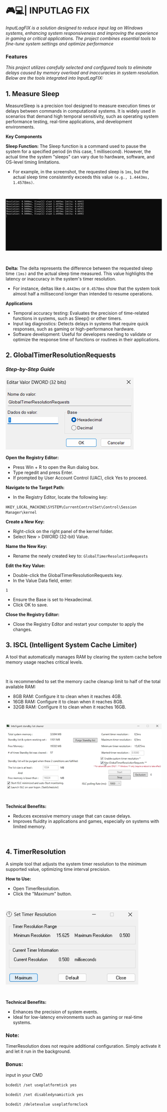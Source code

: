 ﻿# 🎮💻| INPUTLAG FIX
_InputLagFIX is a solution designed to reduce input lag on Windows systems, enhancing system responsiveness and improving the experience in gaming or critical applications. The project combines essential tools to fine-tune system settings and optimize performance_

### Features
_This project utilizes carefully selected and configured tools to eliminate delays caused by memory overload and inaccuracies in system resolution. Below are the tools integrated into InputLagFIX:_


## **1. Measure Sleep**
MeasureSleep is a precision tool designed to measure execution times or delays between commands in computational systems. It is widely used in scenarios that demand high temporal sensitivity, such as operating system performance testing, real-time applications, and development environments.

**Key Components**

**Sleep Function:**
The Sleep function is a command used to pause the system for a specified period (in this case, 1 millisecond). However, the actual time the system "sleeps" can vary due to hardware, software, and OS-level timing limitations.

- For example, in the screenshot, the requested sleep is `1ms`, but the actual sleep time consistently exceeds this value `(e.g., 1.4443ms, 1.4578ms)`.
<br>

![Measure](assets/Sleep.png)

<br>


**Delta:** The delta represents the difference between the requested sleep time `(1ms)` and the actual sleep time measured. This value highlights the latency or inaccuracy in the system's timer resolution.

- For instance, deltas like `0.4443ms` or `0.4578ms` show that the system took almost half a millisecond longer than intended to resume operations.

**Applications**

- Temporal accuracy testing: Evaluates the precision of time-related functions in systems, such as Sleep() or other timers.
- Input lag diagnostics: Detects delays in systems that require quick responses, such as gaming or high-performance hardware.
- Software development: Useful for developers needing to validate or optimize the response time of functions or routines in their applications.

## **2. GlobalTimerResolutionRequests**

### _Step-by-Step Guide_

![GlobalTimerResolutionRequests](assets/GlobalTRR.png)

**Open the Registry Editor:**

- Press Win + R to open the Run dialog box.
- Type regedit and press Enter.
- If prompted by User Account Control (UAC), click Yes to proceed.

**Navigate to the Target Path:**
- In the Registry Editor, locate the following key:

`HKEY_LOCAL_MACHINE\SYSTEM\CurrentControlSet\Control\Session Manager\kernel`

**Create a New Key:**

- Right-click on the right panel of the kernel folder.
- Select New > DWORD (32-bit) Value.

**Name the New Key:**

- Rename the newly created key to:
`GlobalTimerResolutionRequests`

**Edit the Key Value:**

- Double-click the GlobalTimerResolutionRequests key.
- In the Value Data field, enter:
```
1
```
- Ensure the Base is set to Hexadecimal.
- Click OK to save.

**Close the Registry Editor:**
- Close the Registry Editor and restart your computer to apply the changes.

## **3. ISCL (Intelligent System Cache Limiter)**
A tool that automatically manages RAM by clearing the system cache before memory usage reaches critical levels.

<br>

It is recommended to set the memory cache cleanup limit to half of the total available RAM:
- 8GB RAM: Configure it to clean when it reaches 4GB.
- 16GB RAM: Configure it to clean when it reaches 8GB.
- 32GB RAM: Configure it to clean when it reaches 16GB.

<br>

![ISCL](assets/ISCL.png)

<br>

**Technical Benefits:**
- Reduces excessive memory usage that can cause delays.
- Improves fluidity in applications and games, especially on systems with limited memory.

<br>

## **4. TimerResolution**
A simple tool that adjusts the system timer resolution to the minimum supported value, optimizing time interval precision.

**How to Use:**

- Open TimerResolution.
- Click the "Maximum" button.

<br>

![Timer](assets/Timer.png)

<br>

**Technical Benefits:** 
- Enhances the precision of system events.
- Ideal for low-latency environments such as gaming or real-time systems.
### Note:
TimerResolution does not require additional configuration. Simply activate it and let it run in the background.

### Bonus:
input in your CMD

`bcdedit /set useplatformtick yes`

`bcdedit /set disabledynamictick yes`

`bcdedit /deletevalue useplatformclock`
